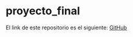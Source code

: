 # proyecto_final
El link de este repositorio es el siguiente: [GitHub](https://github.com/joseluis031/proyecto_final.git)
